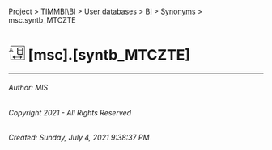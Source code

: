 #### 

[Project](../../../../index.md) > [TIMMBI\\BI](../../../index.md) > [User databases](../../index.md) > [BI](../index.md) > [Synonyms](Synonyms.md) > msc.syntb_MTCZTE

# ![Synonyms](../../../../Images/Synonym32.png) [msc].[syntb_MTCZTE]

---

###### Author:  MIS

###### Copyright 2021 - All Rights Reserved

###### Created: Sunday, July 4, 2021 9:38:37 PM


